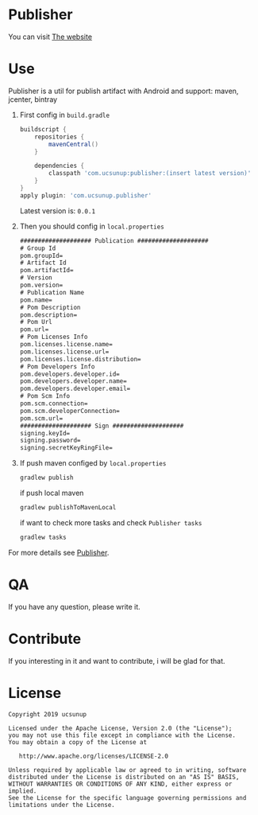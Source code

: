 Publisher
========

You can visit [The website](https://github.com/ucsunup/Publisher)

Use
========

Publisher is a util for publish artifact with Android and support: maven, jcenter, bintray

1. First config in `build.gradle`
	```groovy
	buildscript {
		repositories {
			mavenCentral()
		}

		dependencies {
			classpath 'com.ucsunup:publisher:(insert latest version)'
		}
	}
	apply plugin: 'com.ucsunup.publisher'
	```
	Latest version is: `0.0.1`

2. Then you should config in `local.properties`
	```xml
	#################### Publication ####################
	# Group Id
	pom.groupId=
	# Artifact Id
	pom.artifactId=
	# Version
	pom.version=
	# Publication Name
	pom.name=
	# Pom Description
	pom.description=
	# Pom Url
	pom.url=
	# Pom Licenses Info
	pom.licenses.license.name=
	pom.licenses.license.url=
	pom.licenses.license.distribution=
	# Pom Developers Info
	pom.developers.developer.id=
	pom.developers.developer.name=
	pom.developers.developer.email=
	# Pom Scm Info
	pom.scm.connection=
	pom.scm.developerConnection=
	pom.scm.url=
	#################### Sign ####################
	signing.keyId=
	signing.password=
	signing.secretKeyRingFile=
	```

3. If push maven configed by `local.properties`
	```xml
	gradlew publish
	```
	if push local maven
	```xml
	gradlew publishToMavenLocal
	```
	if want to check more tasks and check `Publisher tasks`
	```xml
	gradlew tasks
	```

For more details see [Publisher](https://github.com/ucsunup/Publisher).

QA
========

If you have any question, please write it.

Contribute
========

If you interesting in it and want to contribute, i will be glad for that.

License
========

	Copyright 2019 ucsunup

	Licensed under the Apache License, Version 2.0 (the "License");
	you may not use this file except in compliance with the License.
	You may obtain a copy of the License at

	   http://www.apache.org/licenses/LICENSE-2.0

	Unless required by applicable law or agreed to in writing, software
	distributed under the License is distributed on an "AS IS" BASIS,
	WITHOUT WARRANTIES OR CONDITIONS OF ANY KIND, either express or implied.
	See the License for the specific language governing permissions and
	limitations under the License.
